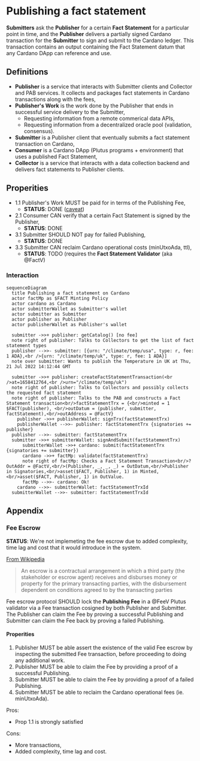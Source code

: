 # Publishing a fact statement

**Submitters** ask the **Publisher** for a certain **Fact Statement** for a particular point in time, and the **Publisher** delivers a partially signed Cardano transaction for the **Submitter** to sign and submit to the Cardano ledger. This transaction contains an output containing the Fact Statement datum that any Cardano DApp can reference and use.

## Definitions

- **Publisher** is a service that interacts with Submitter clients and Collector and PAB services. It collects and packages fact statements in Cardano transactions along with the fees,
- **Publisher's Work** is the work done by the Publisher that ends in successful service delivery to the Submitter,
  - Requesting information from a remote commerical data APIs,
  - Requesting information from a decentralized oracle pool (validation, consensus).
- **Submitter** is a Publisher client that eventually submits a fact statement transaction on Cardano,
- **Consumer** is a Cardano DApp (Plutus programs + environment) that uses a published Fact Statement,
- **Collector** is a service that interacts with a data collection backend and delivers fact statements to Publisher clients.

## Properities

- 1.1 Publisher's Work MUST be paid for in terms of the Publishing Fee,
  - **STATUS**: DONE ([caveat](#fee-escrow))
- 2.1 Consumer CAN verify that a certain Fact Statement is signed by the Publisher,
  - **STATUS**: DONE
- 3.1 Submitter SHOULD NOT pay for failed Publishing,
  - **STATUS**: DONE
- 3.3 Submitter CAN reclaim Cardano operational costs (minUtxoAda, ttl),
  - **STATUS**: TODO (requires the **Fact Statement Validator** (aka @FactV)

### Interaction

```mermaid
sequenceDiagram
  title Publishing a fact statement on Cardano
  actor factMp as $FACT Minting Policy
  actor cardano as Cardano
  actor submitterWallet as Submitter's wallet
  actor submitter as Submitter
  actor publisher as Publisher
  actor publisherWallet as Publisher's wallet

  submitter ->>+ publisher: getCatalog() [no fee]
  note right of publisher: Talks to Collectors to get the list of fact statement types
  publisher -->>- submitter: [{urn: "/climate/temp/usa", type: r, fee: 1 ADA},<br />{urn: "/climate/temp/uk", type: r, fee: 1 ADA}]
  note over submitter: Wants to publish the Temperature in UK at Thu, 21 Jul 2022 14:12:44 GMT

  submitter ->>+ publisher: createFactStatementTransaction(<br />at=1658412764,<br />urn="/climate/temp/uk")
  note right of publisher: Talks to Collectors and possibly collects the requested fact statement
  note right of publisher: Talks to the PAB and constructs a Fact Statement transaction<br/>factStatementTrx = {<br/>minted = 1 $FACT(publisher), <br/>outDatum = (publisher, submitter, factStatement),<br/>outAddress = @FactV}
    publisher ->>+ publisherWallet: signTrx(factStatementTrx)
    publisherWallet -->>- publisher: factStatementTrx {signatories += publisher}
  publisher -->>- submitter: factStatementTrx
  submitter ->>+ submitterWallet: signAndSubmit(factStatementTrx)
      submitterWallet ->>+ cardano: submit(factStatementTrx {signatories += submitter})
      cardano ->>+ factMp: validate(factStatementTrx)
      note right of factMp: Checks a Fact Statement Transaction<br/>? OutAddr = @FactV,<br/>(Publisher, _, _, _) = OutDatum,<br/>Publisher in Signatories,<br/>asset($FACT, Publisher, 1) in Minted,<br/>asset($FACT, Publisher, 1) in OutValue.
      factMp -->>- cardano: Ok!
    cardano -->>- submitterWallet: factStatementTrxId
  submitterWallet -->>- submitter: factStatementTrxId
```

## Appendix

### Fee Escrow

**STATUS**: We're not implemeting the fee escrow due to added complexity, time lag and cost that it would introduce in the system.

[From Wikipedia](https://en.wikipedia.org/wiki/Escrow)

> An escrow is a contractual arrangement in which a third party (the stakeholder or escrow agent) receives and disburses money or property for the primary transacting parties, with the disbursement dependent on conditions agreed to by the transacting parties

Fee escrow protocol SHOULD lock the **Publishing Fee** in a @FeeV Plutus validator via a Fee transaction cosigned by both Publisher and Submitter. The Publisher can claim the Fee by proving a successful Publishing and Submitter can claim the Fee back by proving a failed Publishing.

#### Properities

1. Publisher MUST be able assert the existence of the valid Fee escrow by inspecting the submitted Fee transaction, before proceeding to doing any additional work.
2. Publisher MUST be able to claim the Fee by providing a proof of a successful Publishing.
3. Submitter MUST be able to claim the Fee by providing a proof of a failed Publishing.
4. Submitter MUST be able to reclaim the Cardano operational fees (ie. minUtxoAda).

Pros:

- Prop 1.1 is strongly satisfied

Cons:

- More transactions,
- Added complexity, time lag and cost.
